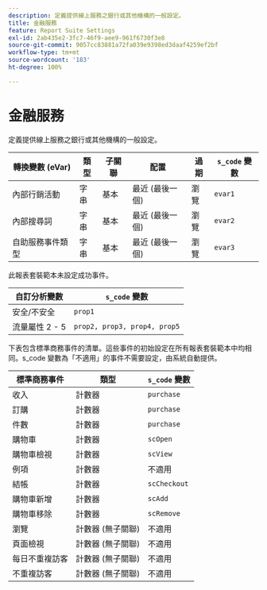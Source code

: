 ```yaml
---
description: 定義提供線上服務之銀行或其他機構的一般設定。
title: 金融服務
feature: Report Suite Settings
exl-id: 2ab435e2-3fc7-46f9-aee9-961f6730f3e8
source-git-commit: 9057cc83881a72fa039e9398ed3daaf4259ef2bf
workflow-type: tm+mt
source-wordcount: '183'
ht-degree: 100%

---
```


# 金融服務

定義提供線上服務之銀行或其他機構的一般設定。

| 轉換變數 (eVar) | 類型 | 子關聯 | 配置 | 過期 | `s_code` 變數 |
|---|---|---|---|---|---|
| 內部行銷活動 | 字串 | 基本 | 最近 (最後一個) | 瀏覽 | `evar1` |
| 內部搜尋詞 | 字串 | 基本 | 最近 (最後一個) | 瀏覽 | `evar2` |
| 自助服務事件類型 | 字串 | 基本 | 最近 (最後一個) | 瀏覽 | `evar3` |

此報表套裝範本未設定成功事件。

| 自訂分析變數 | `s_code` 變數 |
|---|---|
| 安全/不安全 | `prop1` |
| 流量屬性 2 - 5 | `prop2, prop3, prop4, prop5` |

下表包含標準商務事件的清單。這些事件的初始設定在所有報表套裝範本中均相同。s_code 變數為「不適用」的事件不需要設定，由系統自動提供。

| 標準商務事件 | 類型 | `s_code` 變數 |
|---|---|---|
| 收入 | 計數器 | `purchase` |
| 訂購 | 計數器 | `purchase` |
| 件數 | 計數器 | `purchase` |
| 購物車 | 計數器 | `scOpen` |
| 購物車檢視 | 計數器 | `scView` |
| 例項 | 計數器 | 不適用 |
| 結帳 | 計數器 | `scCheckout` |
| 購物車新增 | 計數器 | `scAdd` |
| 購物車移除 | 計數器 | `scRemove` |
| 瀏覽 | 計數器 (無子關聯) | 不適用 |
| 頁面檢視 | 計數器 (無子關聯) | 不適用 |
| 每日不重複訪客 | 計數器 (無子關聯) | 不適用 |
| 不重複訪客 | 計數器 (無子關聯) | 不適用 |
